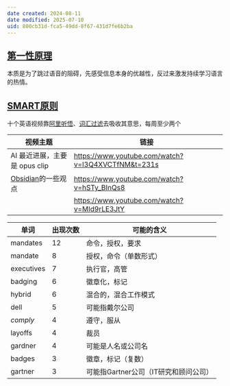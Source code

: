 ```yaml
---
date created: 2024-08-11
date modified: 2025-07-10
uid: 800cb31d-fca5-49dd-8f67-431d7fe6b2ba
---
```

## [第一性原理](第一性原理.md)

本质是为了跳过语音的阻碍，先感受信息本身的优越性，反过来激发持续学习语言的热情。

## [SMART原则](SMART原则.md)

十个英语视频靠[阿里听悟](阿里听悟.md)、[词汇过滤](词汇过滤.md)去吸收其意思，每周至少两个

| 视频主题                  | 链接                                                 |
| --------------------- | -------------------------------------------------- |
| AI 最近进展，主要是 opus clip | https://www.youtube.com/watch?v=I3Q4XVCTfNM&t=231s |
| [Obsidian](Obsidian.md)的一些观点     | https://www.youtube.com/watch?v=hSTy_BInQs8        |
|                       | https://www.youtube.com/watch?v=MId9rLE3JtY        |

| 单词         | 出现次数 | 可能的含义                   |
| ---------- | ---- | ----------------------- |
| mandates   | 12   | 命令，授权，要求                |
| mandate    | 8    | 授权，命令（单数形式）|
| executives | 7    | 执行官，高管                  |
| badging    | 6    | 徽章化，标记                  |
| hybrid     | 6    | 混合的，混合工作模式              |
| dell       | 5    | 可能指戴尔公司                 |
| *comply*   | 4    | 遵守，服从                   |
| layoffs    | 4    | 裁员                      |
| gardner    | 4    | 可能是人名或公司名               |
| badges     | 3    | 徽章，标记（复数）|
| gartner    | 3    | 可能指Gartner公司（IT研究和顾问公司）|
